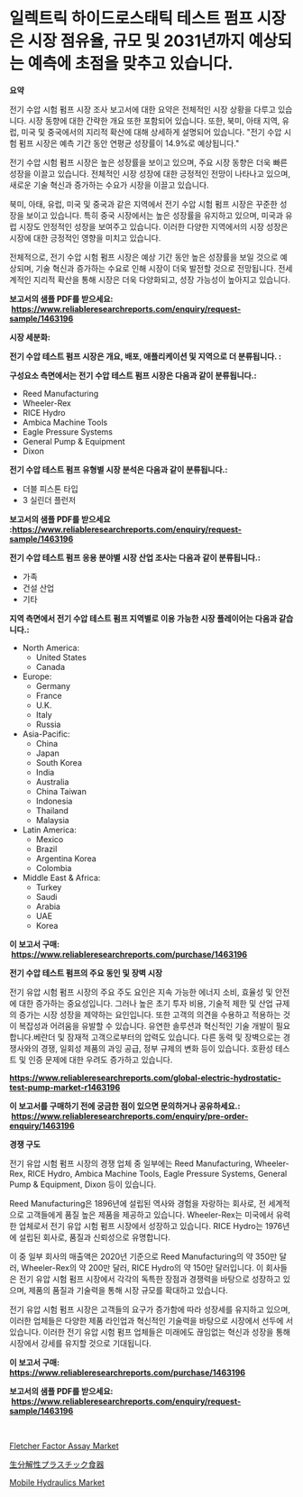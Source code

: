 <p><h1>일렉트릭 하이드로스태틱 테스트 펌프 시장은 시장 점유율, 규모 및 2031년까지 예상되는 예측에 초점을 맞추고 있습니다.</h1></p><p><strong>요약</strong></p>
<p><p>전기 수압 시험 펌프 시장 조사 보고서에 대한 요약은 전체적인 시장 상황을 다루고 있습니다. 시장 동향에 대한 간략한 개요 또한 포함되어 있습니다. 또한, 북미, 아태 지역, 유럽, 미국 및 중국에서의 지리적 확산에 대해 상세하게 설명되어 있습니다. "전기 수압 시험 펌프 시장은 예측 기간 동안 연평균 성장률이 14.9%로 예상됩니다."</p><p>전기 수압 시험 펌프 시장은 높은 성장률을 보이고 있으며, 주요 시장 동향은 더욱 빠른 성장을 이끌고 있습니다. 전체적인 시장 성장에 대한 긍정적인 전망이 나타나고 있으며, 새로운 기술 혁신과 증가하는 수요가 시장을 이끌고 있습니다.</p><p>북미, 아태, 유럽, 미국 및 중국과 같은 지역에서 전기 수압 시험 펌프 시장은 꾸준한 성장을 보이고 있습니다. 특히 중국 시장에서는 높은 성장률을 유지하고 있으며, 미국과 유럽 시장도 안정적인 성장을 보여주고 있습니다. 이러한 다양한 지역에서의 시장 성장은 시장에 대한 긍정적인 영향을 미치고 있습니다.</p><p>전체적으로, 전기 수압 시험 펌프 시장은 예상 기간 동안 높은 성장률을 보일 것으로 예상되며, 기술 혁신과 증가하는 수요로 인해 시장이 더욱 발전할 것으로 전망됩니다. 전세계적인 지리적 확산을 통해 시장은 더욱 다양화되고, 성장 가능성이 높아지고 있습니다.</p></p>
<p><strong>보고서의 샘플 PDF를 받으세요: &nbsp;<a href="https://www.reliableresearchreports.com/enquiry/request-sample/1463196">https://www.reliableresearchreports.com/enquiry/request-sample/1463196</a></strong></p>
<p><strong>시장 세분화:</strong></p>
<p><strong> 전기 수압 테스트 펌프 시장은 개요, 배포, 애플리케이션 및 지역으로 더 분류됩니다. :</strong></p>
<p><strong>구성요소 측면에서는 전기 수압 테스트 펌프 시장은 다음과 같이 분류됩니다.:</strong></p>
<p><ul><li>Reed Manufacturing</li><li>Wheeler-Rex</li><li>RICE Hydro</li><li>Ambica Machine Tools</li><li>Eagle Pressure Systems</li><li>General Pump & Equipment</li><li>Dixon</li></ul></p>
<p><strong> 전기 수압 테스트 펌프 유형별 시장 분석은 다음과 같이 분류됩니다.:</strong></p>
<p><ul><li>더블 피스톤 타입</li><li>3 실린더 플런저</li></ul></p>
<p><strong>보고서의 샘플 PDF를 받으세요 :<a href="https://www.reliableresearchreports.com/enquiry/request-sample/1463196">https://www.reliableresearchreports.com/enquiry/request-sample/1463196</a></strong></p>
<p><strong> 전기 수압 테스트 펌프 응용 분야별 시장 산업 조사는 다음과 같이 분류됩니다.:</strong></p>
<p><ul><li>가족</li><li>건설 산업</li><li>기타</li></ul></p>
<p><strong>지역 측면에서 전기 수압 테스트 펌프 지역별로 이용 가능한 시장 플레이어는 다음과 같습니다.:</strong></p>
<p><ul>
    <li>
        North America:
        <ul>
            <li>United States</li>
            <li>Canada</li>
        </ul>
    </li>
    <li>
        Europe:
        <ul>
            <li>Germany</li>
            <li>France</li>
            <li>U.K.</li>
            <li>Italy</li>
            <li>Russia</li>
        </ul>
    </li>
    <li>
        Asia-Pacific:
        <ul>
            <li>China</li>
            <li>Japan</li>
            <li>South Korea</li>
            <li>India</li>
            <li>Australia</li>
            <li>China Taiwan</li>
            <li>Indonesia</li>
            <li>Thailand</li>
            <li>Malaysia</li>
        </ul>
    </li>
    <li>
        Latin America:
        <ul>
            <li>Mexico</li>
            <li>Brazil</li>
            <li>Argentina Korea</li>
            <li>Colombia</li>
        </ul>
    </li>
    <li>
        Middle East & Africa:
        <ul>
            <li>Turkey</li>
            <li>Saudi</li>
            <li>Arabia</li>
            <li>UAE</li>
            <li>Korea</li>
        </ul>
    </li>
    </ul></p>
<p><strong>이 보고서 구매: &nbsp;<a href="https://www.reliableresearchreports.com/purchase/1463196">https://www.reliableresearchreports.com/purchase/1463196</a></strong></p>
<p><strong>전기 수압 테스트 펌프의 주요 동인 및 장벽 시장</strong></p>
<p><p>전기 유압 시험 펌프 시장의 주요 주도 요인은 지속 가능한 에너지 소비, 효율성 및 안전에 대한 증가하는 중요성입니다. 그러나 높은 초기 투자 비용, 기술적 제한 및 산업 규제의 증가는 시장 성장을 제약하는 요인입니다. 또한 고객의 의견을 수용하고 적용하는 것이 복잡성과 어려움을 유발할 수 있습니다. 유연한 솔루션과 혁신적인 기술 개발이 필요합니다.베란더 및 잠재적 고객으로부터의 압력도 있습니다. 다른 동력 및 장벽으로는 경쟁사와의 경쟁, 일회성 제품의 과잉 공급, 정부 규제의 변화 등이 있습니다. 호환성 테스트 및 인증 문제에 대한 우려도 증가하고 있습니다.</p></p>
<p><strong><a href="https://www.reliableresearchreports.com/global-electric-hydrostatic-test-pump-market-r1463196">https://www.reliableresearchreports.com/global-electric-hydrostatic-test-pump-market-r1463196</a></strong></p>
<p><strong>이 보고서를 구매하기 전에 궁금한 점이 있으면 문의하거나 공유하세요.: &nbsp;<a href="https://www.reliableresearchreports.com/enquiry/pre-order-enquiry/1463196">https://www.reliableresearchreports.com/enquiry/pre-order-enquiry/1463196</a></strong></p>
<p><strong>경쟁 구도</strong></p>
<p><p>전기 유압 시험 펌프 시장의 경쟁 업체 중 일부에는 Reed Manufacturing, Wheeler-Rex, RICE Hydro, Ambica Machine Tools, Eagle Pressure Systems, General Pump & Equipment, Dixon 등이 있습니다.</p><p>Reed Manufacturing은 1896년에 설립된 역사와 경험을 자랑하는 회사로, 전 세계적으로 고객들에게 품질 높은 제품을 제공하고 있습니다. Wheeler-Rex는 미국에서 유력한 업체로서 전기 유압 시험 펌프 시장에서 성장하고 있습니다. RICE Hydro는 1976년에 설립된 회사로, 품질과 신뢰성으로 유명합니다.</p><p>이 중 일부 회사의 매출액은 2020년 기준으로 Reed Manufacturing의 약 350만 달러, Wheeler-Rex의 약 200만 달러, RICE Hydro의 약 150만 달러입니다. 이 회사들은 전기 유압 시험 펌프 시장에서 각각의 독특한 장점과 경쟁력을 바탕으로 성장하고 있으며, 제품의 품질과 기술력을 통해 시장 규모를 확대하고 있습니다.</p><p>전기 유압 시험 펌프 시장은 고객들의 요구가 증가함에 따라 성장세를 유지하고 있으며, 이러한 업체들은 다양한 제품 라인업과 혁신적인 기술력을 바탕으로 시장에서 선두에 서 있습니다. 이러한 전기 유압 시험 펌프 업체들은 미래에도 끊임없는 혁신과 성장을 통해 시장에서 강세를 유지할 것으로 기대됩니다.</p></p>
<p><strong>이 보고서 구매: &nbsp; <a href="https://www.reliableresearchreports.com/purchase/1463196">https://www.reliableresearchreports.com/purchase/1463196</a></strong></p>
<p><strong>보고서의 샘플 PDF를 받으세요: &nbsp;<a href="https://www.reliableresearchreports.com/enquiry/request-sample/1463196">https://www.reliableresearchreports.com/enquiry/request-sample/1463196</a></strong><strong></strong></p>
<p>&nbsp;</p>
<p><p><a href="https://funky-papaya-cf4.notion.site/Analyzing-Fletcher-Factor-Assay-Market-Global-Industry-Perspective-and-Forecast-2024-to-2031-a5a808c76ab141a18e66e628afe3cdab">Fletcher Factor Assay Market</a></p><p><a href="https://github.com/xemfu2379520/Market-Research-Report-List-1/blob/main/374833433501.md">生分解性プラスチック食器</a></p><p><a href="https://github.com/shotows/Market-Research-Report-List-2/blob/main/mobile-hydraulics-market.md">Mobile Hydraulics Market</a></p></p>